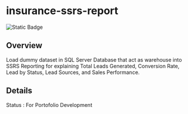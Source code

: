 # insurance-ssrs-report
![Static Badge](https://img.shields.io/badge/SMSS-20-yellow)

## Overview

Load dummy dataset in SQL Server Database that act as warehouse into SSRS Reporting for explaining Total Leads Generated, Conversion Rate, Lead by Status, Lead Sources, and Sales Performance.

## Details

Status : For Portofolio Development

